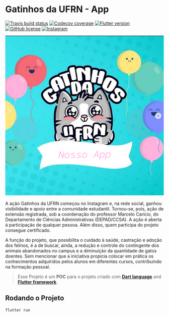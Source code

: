 # Gatinhos da UFRN - App

[![Travis build status](https://img.shields.io/travis/filipegmedeiros/gatinhos_ufrn/master?logo=travis)](https://travis-ci.org/filipegmedeiros/gatinhos_ufrn) [![Codecov coverage](https://codecov.io/gh/filipegmedeiros/gatinhos_ufrn/branch/master/graph/badge.svg)](https://codecov.io/gh/filipegmedeiros/gatinhos_ufrn) [![Flutter version](https://img.shields.io/badge/flutter-v1.22.6-blue?logo=flutter)](https://flutter.dev/docs/get-started/install) [![GitHub license](https://img.shields.io/github/license/filipegmedeiros/gatinhos_ufrn?color=blue)](http://www.apache.org/licenses/) [![Instagram](https://img.shields.io/badge/Instagram-E4405F?&logo=instagram&logoColor=white)](https://www.instagram.com/gatinhosdaufrn/)

![Logo](https://raw.githubusercontent.com/filipegmedeiros/gatinhos_ufrn/main/logo/gatinho_app.png)

A ação Gatinhos da UFRN começou no Instagram e, na rede social, ganhou visibilidade e apoio entre a comunidade estudantil. Tornou-se, pois, ação de extensão registrada, sob a coordenação do professor Marcelo Caricio, do Departamento de Ciências Administrativas (DEPAD/CCSA). A ação é aberta à participação de qualquer pessoa. Além disso, quem participa do projeto consegue certificado.

A função do projeto, que possibilita o cuidado à saúde, castração e adoção dos felinos, é a de buscar, ainda, a redução e controle do contingente dos animais abandonados no campus e a diminuição da quantidade de gatos doentes. Sem mencionar que a iniciativa propicia colocar em prática os conhecimentos adquiridos pelos alunos em diferentes cursos, contribuindo na formação pessoal.

> Esse Projeto é um **POC** para o projeto criado com **[Dart language][]** and **[Flutter framework][]**.

[flutter framework]: https://flutter.dev/
[channel beta]: https://github.com/flutter/flutter/wiki/Flutter-build-release-channels#beta
[dart language]: https://dart.dev/

## Rodando o Projeto

    flutter run
